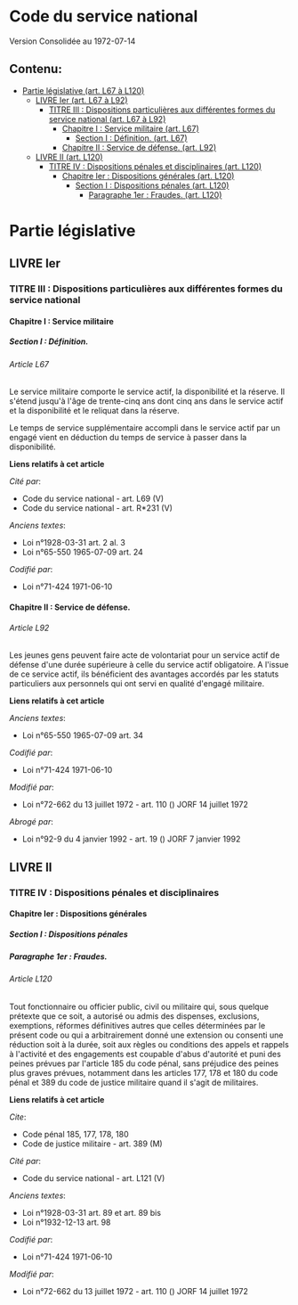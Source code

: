 # Code du service national  
Version Consolidée au 1972-07-14
## Contenu: 
  - [Partie législative (art. L67 à L120)](#1)
    - [LIVRE Ier (art. L67 à L92)](#2)
      - [TITRE III : Dispositions particulières aux différentes formes du service national (art. L67 à L92)](#3)
        - [Chapitre I : Service militaire (art. L67)](#4)
          - [Section I : Définition. (art. L67)](#5)
        - [Chapitre II : Service de défense. (art. L92)](#6)
    - [LIVRE II (art. L120)](#7)
      - [TITRE IV : Dispositions pénales et disciplinaires (art. L120)](#8)
        - [Chapitre Ier : Dispositions générales (art. L120)](#9)
          - [Section I : Dispositions pénales (art. L120)](#10)
            - [Paragraphe 1er : Fraudes. (art. L120)](#11)
# Partie législative<a id=1></a>

## LIVRE Ier<a id=2></a>

### TITRE III : Dispositions particulières aux différentes formes du service national<a id=3></a>

#### Chapitre I : Service militaire<a id=4></a>

##### Section I : Définition.<a id=5></a>

###### Article L67

Le service militaire comporte le service actif, la disponibilité et la réserve. Il s'étend jusqu'à l'âge de trente-cinq ans
dont cinq ans dans le service actif et la disponibilité et le reliquat dans la réserve.

Le temps de service supplémentaire accompli dans le service actif par un engagé vient en déduction du temps de service à
passer dans la disponibilité.

**Liens relatifs à cet article**

_Cité par_:

  - Code du service national - art. L69 (V)
  - Code du service national - art. R*231 (V)

_Anciens textes_:

  - Loi n°1928-03-31 art. 2 al. 3
  - Loi n°65-550 1965-07-09 art. 24

_Codifié par_:

  - Loi n°71-424 1971-06-10


#### Chapitre II : Service de défense.<a id=6></a>

###### Article L92

Les jeunes gens peuvent faire acte de volontariat pour un service actif de défense d'une durée supérieure à celle du service
actif obligatoire. A l'issue de ce service actif, ils bénéficient des avantages accordés par les statuts particuliers aux
personnels qui ont servi en qualité d'engagé militaire.

**Liens relatifs à cet article**

_Anciens textes_:

  - Loi n°65-550 1965-07-09 art. 34

_Codifié par_:

  - Loi n°71-424 1971-06-10

_Modifié par_:

  - Loi n°72-662 du 13 juillet 1972 - art. 110 () JORF 14 juillet 1972

_Abrogé par_:

  - Loi n°92-9 du 4 janvier 1992 - art. 19 () JORF 7 janvier 1992


## LIVRE II<a id=7></a>

### TITRE IV : Dispositions pénales et disciplinaires<a id=8></a>

#### Chapitre Ier : Dispositions générales<a id=9></a>

##### Section I : Dispositions pénales<a id=10></a>

##### Paragraphe 1er : Fraudes.<a id=11></a>

###### Article L120

Tout fonctionnaire ou officier public, civil ou militaire qui, sous quelque prétexte que ce soit, a autorisé ou admis des
dispenses, exclusions, exemptions, réformes définitives autres que celles déterminées par le présent code ou qui a
arbitrairement donné une extension ou consenti une réduction soit à la durée, soit aux règles ou conditions des appels et
rappels à l'activité et des engagements est coupable d'abus d'autorité et puni des peines prévues par l'article 185 du code
pénal, sans préjudice des peines plus graves prévues, notamment dans les articles 177, 178 et 180 du code pénal et 389 du
code de justice militaire quand il s'agit de militaires.

**Liens relatifs à cet article**

_Cite_:

  - Code pénal 185, 177, 178, 180
  - Code de justice militaire - art. 389 (M)

_Cité par_:

  - Code du service national - art. L121 (V)

_Anciens textes_:

  - Loi n°1928-03-31 art. 89 et art. 89 bis
  - Loi n°1932-12-13 art. 98

_Codifié par_:

  - Loi n°71-424 1971-06-10

_Modifié par_:

  - Loi n°72-662 du 13 juillet 1972 - art. 110 () JORF 14 juillet 1972



